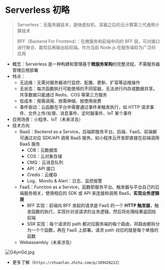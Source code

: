 # Serverless 初略

> Serverless：无服务器技术，是继虚拟机、容器之后的云计算第三代通用计算技术
>
> BFF（Backend For Frontend）：在微服务和前端中间的 BFF 层，可对接口进行聚合、裁剪后再输出给前端。作为当前 Node.js 在服务端较为广泛的应用

- 概念：Serverless 是一种构建和管理基于**微服务架构**的完整流程，不需服务器管理应用部署
- 特点：
  - 无运维：无需对服务器进行监控、配置、更新、扩容等运维操作
  - 无状态：每次函数执行可能使用的不同容器，无法进行内存或数据共享。共享数据只能通过 Redis、COS 等第三方服务
  - 低成本：按需调用、按需伸缩、按使用收费
  - 事件驱动：云函数在平台中需要通过事件来触发执行，如 HTTP 请求事件、文件上传/处理、消息事件、定时器事件、IoT 某个事件
- 应用场景：小程序、IoT（未来涉及）
- 技术方向
  - BaaS：Backend as a Service，后端即服务平台。后端、FaaS、前端都可通过对应 SDK/API 调用 BaaS 服务。如小程序云开发即直接在前端调用 BaaS 服务
    - CDB：云数据库
    - COS：云对象存储
    - CMQ：云消息队列
    - API：API 接口
    - Credis：云缓存
    - Log、Monito & Alert：日志、监控报警
  - FaaS：Function as a Service，函数即服务平台。触发器与平台自己的后端服务相关，使用相应的 SDK 或 API 来连接和调用 BaaS，**实现业务逻辑层**
    - BFF 实现：前端向 BFF 发起的请求是 FaaS 的一个 **HTTP 触发器**，触发函数的执行，实现针对该请求的业务逻辑，然后将处理结果返回给前端
    - SSR 实现：每个请求的 path 都对应服务端的每个路由，将路由都拆分为一个个函数，再在 FaaS 上部署。请求 path 对应的就是每个单独的函数
  - Webassembly（未来涉及）

![G4ynGd.jpg](https://s1.ax1x.com/2020/04/09/G4ynGd.jpg)

- 更多了解（`https://zhuanlan.zhihu.com/p/109428222`）

